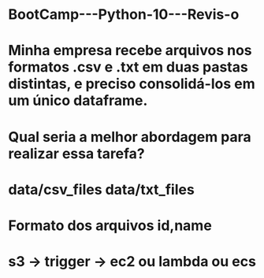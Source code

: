 # BootCamp---Python-10---Revis-o

# Minha empresa recebe arquivos nos formatos .csv e .txt em duas pastas distintas, e preciso consolidá-los em um único dataframe.

# Qual seria a melhor abordagem para realizar essa tarefa?

# data/csv_files data/txt_files

# Formato dos arquivos id,name

# s3 -> trigger -> ec2 ou lambda ou ecs